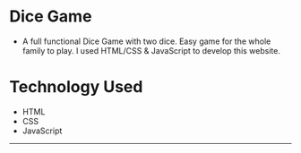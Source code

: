 # Dice Game
- A full functional Dice Game with two dice. Easy game for the whole family to play. 
I used HTML/CSS & JavaScript to develop this website. 

# Technology Used
- HTML
- CSS
- JavaScript
  
---

